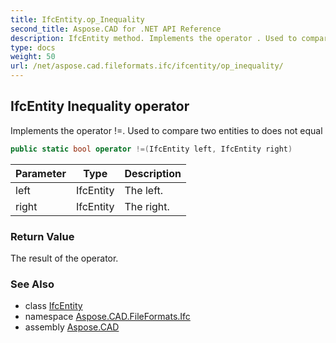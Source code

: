```yaml
---
title: IfcEntity.op_Inequality
second_title: Aspose.CAD for .NET API Reference
description: IfcEntity method. Implements the operator . Used to compare two entities to does not equal
type: docs
weight: 50
url: /net/aspose.cad.fileformats.ifc/ifcentity/op_inequality/
---
```

## IfcEntity Inequality operator

Implements the operator !=. Used to compare two entities to does not equal

```csharp
public static bool operator !=(IfcEntity left, IfcEntity right)
```

| Parameter | Type | Description |
| --- | --- | --- |
| left | IfcEntity | The left. |
| right | IfcEntity | The right. |

### Return Value

The result of the operator.

### See Also

* class [IfcEntity](../)
* namespace [Aspose.CAD.FileFormats.Ifc](../../../aspose.cad.fileformats.ifc/)
* assembly [Aspose.CAD](../../../)


